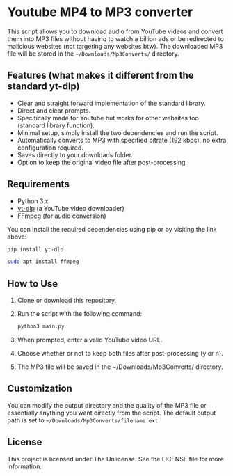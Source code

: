 # Youtube MP4 to MP3 converter

This script allows you to download audio from YouTube videos and convert them into MP3 files without having to watch a billion ads or be redirected to malicious websites (not targeting any websites btw). The downloaded MP3 file will be stored in the `~/Downloads/Mp3Converts/` directory.

## Features (what makes it different from the standard yt-dlp)

- Clear and straight forward implementation of the standard library.
- Direct and clear prompts.
- Specifically made for Youtube but works for other websites too (standard library function).
- Minimal setup, simply install the two dependencies and run the script.
- Automatically converts to MP3 with specified bitrate (192 kbps), no extra configuration required.
- Saves directly to your downloads folder.
- Option to keep the original video file after post-processing.

## Requirements

- Python 3.x
- [yt-dlp](https://github.com/yt-dlp/yt-dlp) (a YouTube video downloader)
- [FFmpeg](https://ffmpeg.org/) (for audio conversion)

You can install the required dependencies using pip or by visiting the link above:

```bash
pip install yt-dlp
```

``` bash
sudo apt install ffmpeg
```

## How to Use

1. Clone or download this repository.

2. Run the script with the following command:

    ``` bash
    python3 main.py
    ```

3. When prompted, enter a valid YouTube video URL.

4. Choose whether or not to keep both files after post-processing (y or n).

5. The MP3 file will be saved in the ~/Downloads/Mp3Converts/ directory.

## Customization

You can modify the output directory and the quality of the MP3 file or essentially anything you want directly from the script.
The default output path is set to `~/Downloads/Mp3Converts/filename.ext`.

## License

This project is licensed under The Unlicense. See the LICENSE file for more information.
